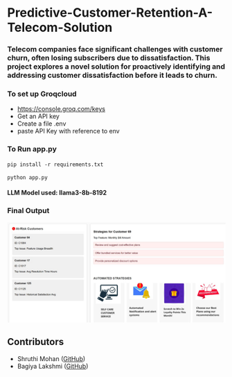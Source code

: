 # Predictive-Customer-Retention-A-Telecom-Solution

### Telecom companies face significant challenges with customer churn, often losing subscribers due to dissatisfaction. This project explores a novel solution for proactively identifying and addressing customer dissatisfaction before it leads to churn.



### To set up Groqcloud 

- https://console.groq.com/keys
- Get an API key
- Create a file .env
- paste API Key with reference to env


### To Run app.py

```
pip install -r requirements.txt
```

```
python app.py
```

#### LLM Model used: llama3-8b-8192

### Final Output 

![Alt Text](image1.jpeg)

## Contributors
- Shruthi Mohan ([GitHub](https://github.com/shruthimohan03))
- Bagiya Lakshmi ([GitHub](https://github.com/bagiyalakshmi))
